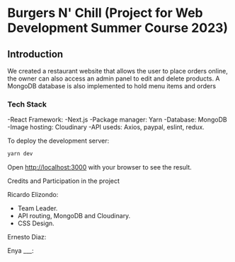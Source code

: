 # Burgers N' Chill (Project for Web Development Summer Course 2023)



## Introduction
We created a restaurant website that allows the user to place orders online, the owner can also access an admin panel to edit and delete products. A MongoDB database is also implemented to hold menu items and orders

### Tech Stack
-React Framework: -Next.js
-Package manager: Yarn
-Database: MongoDB
-Image hosting: Cloudinary
-API useds: Axios, paypal, eslint, redux.




To deploy the development server:

```bash
yarn dev

```

Open [http://localhost:3000](http://localhost:3000) with your browser to see the result.


Credits and Participation in the project

Ricardo Elizondo:
- Team Leader.
- API routing, MongoDB and Cloudinary.
- CSS Design.

Ernesto Diaz:

Enya ___:
